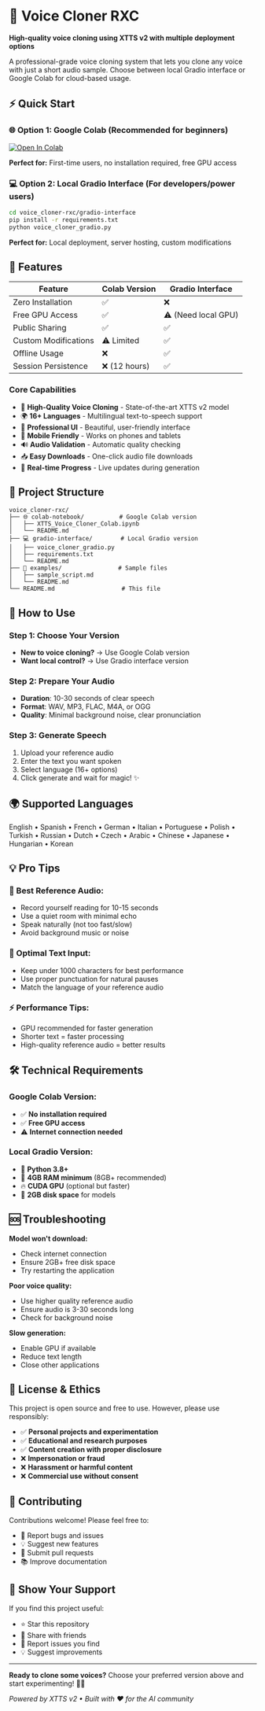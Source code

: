 # 🎤 Voice Cloner RXC

**High-quality voice cloning using XTTS v2 with multiple deployment options**

A professional-grade voice cloning system that lets you clone any voice with just a short audio sample. Choose between local Gradio interface or Google Colab for cloud-based usage.

## ⚡ Quick Start

### 🌐 Option 1: Google Colab (Recommended for beginners)
[![Open In Colab](https://colab.research.google.com/assets/colab-badge.svg)](https://colab.research.google.com/github/your-username/your-repo/blob/main/voice_cloner-rxc/colab-notebook/XTTS_Voice_Cloner_Colab.ipynb)

**Perfect for:** First-time users, no installation required, free GPU access

### 💻 Option 2: Local Gradio Interface (For developers/power users)
```bash
cd voice_cloner-rxc/gradio-interface
pip install -r requirements.txt
python voice_cloner_gradio.py
```

**Perfect for:** Local deployment, server hosting, custom modifications

## 🎯 Features

| Feature | Colab Version | Gradio Interface |
|---------|---------------|------------------|
| Zero Installation | ✅ | ❌ |
| Free GPU Access | ✅ | ⚠️ (Need local GPU) |
| Public Sharing | ✅ | ✅ |
| Custom Modifications | ⚠️ Limited | ✅ |
| Offline Usage | ❌ | ✅ |
| Session Persistence | ❌ (12 hours) | ✅ |

### Core Capabilities
- 🎤 **High-Quality Voice Cloning** - State-of-the-art XTTS v2 model
- 🌍 **16+ Languages** - Multilingual text-to-speech support
- 🎨 **Professional UI** - Beautiful, user-friendly interface
- 📱 **Mobile Friendly** - Works on phones and tablets
- 🔊 **Audio Validation** - Automatic quality checking
- 📥 **Easy Downloads** - One-click audio file downloads
- 🚀 **Real-time Progress** - Live updates during generation

## 📁 Project Structure

```
voice_cloner-rxc/
├── 🌐 colab-notebook/          # Google Colab version
│   ├── XTTS_Voice_Cloner_Colab.ipynb
│   └── README.md
├── 💻 gradio-interface/        # Local Gradio version  
│   ├── voice_cloner_gradio.py
│   ├── requirements.txt
│   └── README.md
├── 📁 examples/                # Sample files
│   ├── sample_script.md
│   └── README.md
└── README.md                   # This file
```

## 🚀 How to Use

### Step 1: Choose Your Version
- **New to voice cloning?** → Use Google Colab version
- **Want local control?** → Use Gradio interface version

### Step 2: Prepare Your Audio
- **Duration**: 10-30 seconds of clear speech
- **Format**: WAV, MP3, FLAC, M4A, or OGG
- **Quality**: Minimal background noise, clear pronunciation

### Step 3: Generate Speech
1. Upload your reference audio
2. Enter the text you want spoken
3. Select language (16+ options)
4. Click generate and wait for magic! ✨

## 🌍 Supported Languages

English • Spanish • French • German • Italian • Portuguese • Polish • Turkish • Russian • Dutch • Czech • Arabic • Chinese • Japanese • Hungarian • Korean

## 💡 Pro Tips

### 🎤 Best Reference Audio:
- Record yourself reading for 10-15 seconds
- Use a quiet room with minimal echo
- Speak naturally (not too fast/slow)
- Avoid background music or noise

### 📝 Optimal Text Input:
- Keep under 1000 characters for best performance
- Use proper punctuation for natural pauses
- Match the language of your reference audio

### ⚡ Performance Tips:
- GPU recommended for faster generation
- Shorter text = faster processing
- High-quality reference audio = better results

## 🛠️ Technical Requirements

### Google Colab Version:
- ✅ **No installation required**
- ✅ **Free GPU access**
- ⚠️ **Internet connection needed**

### Local Gradio Version:
- 🐍 **Python 3.8+**
- 💾 **4GB RAM minimum** (8GB+ recommended)
- 🔥 **CUDA GPU** (optional but faster)
- 💽 **2GB disk space** for models

## 🆘 Troubleshooting

**Model won't download:**
- Check internet connection
- Ensure 2GB+ free disk space
- Try restarting the application

**Poor voice quality:**
- Use higher quality reference audio
- Ensure audio is 3-30 seconds long
- Check for background noise

**Slow generation:**
- Enable GPU if available
- Reduce text length
- Close other applications

## 📄 License & Ethics

This project is open source and free to use. However, please use responsibly:

- ✅ **Personal projects and experimentation**
- ✅ **Educational and research purposes**  
- ✅ **Content creation with proper disclosure**
- ❌ **Impersonation or fraud**
- ❌ **Harassment or harmful content**
- ❌ **Commercial use without consent**

## 🤝 Contributing

Contributions welcome! Please feel free to:
- 🐛 Report bugs and issues
- 💡 Suggest new features
- 🔧 Submit pull requests
- 📚 Improve documentation

## 🌟 Show Your Support

If you find this project useful:
- ⭐ Star this repository
- 🔗 Share with friends
- 🐛 Report issues you find
- 💡 Suggest improvements

---

**Ready to clone some voices?** Choose your preferred version above and start experimenting! 🎤✨

*Powered by XTTS v2 • Built with ❤️ for the AI community*
